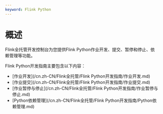 ```yaml
---
keyword: Flink Python
---
```


# 概述

Flink全托管开发控制台为您提供Flink Python作业开发、提交、暂停和停止、依赖管理等功能。

Flink Python开发指南主要包含以下内容：

-   [作业开发](/cn.zh-CN/Flink全托管/Flink Python开发指南/作业开发.md)
-   [作业提交](/cn.zh-CN/Flink全托管/Flink Python开发指南/作业提交.md)
-   [作业暂停与停止](/cn.zh-CN/Flink全托管/Flink Python开发指南/作业暂停与停止.md)
-   [Python依赖管理](/cn.zh-CN/Flink全托管/Flink Python开发指南/Python依赖管理.md)
